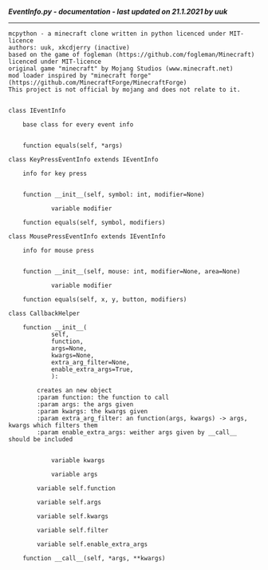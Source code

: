 ***EventInfo.py - documentation - last updated on 21.1.2021 by uuk***
___

    mcpython - a minecraft clone written in python licenced under MIT-licence
    authors: uuk, xkcdjerry (inactive)
    based on the game of fogleman (https://github.com/fogleman/Minecraft) licenced under MIT-licence
    original game "minecraft" by Mojang Studios (www.minecraft.net)
    mod loader inspired by "minecraft forge" (https://github.com/MinecraftForge/MinecraftForge)
    This project is not official by mojang and does not relate to it.


    class IEventInfo
        
        base class for every event info


        function equals(self, *args)

    class KeyPressEventInfo extends IEventInfo
        
        info for key press


        function __init__(self, symbol: int, modifier=None)

                variable modifier

        function equals(self, symbol, modifiers)

    class MousePressEventInfo extends IEventInfo
        
        info for mouse press


        function __init__(self, mouse: int, modifier=None, area=None)

                variable modifier

        function equals(self, x, y, button, modifiers)

    class CallbackHelper

        function __init__(
                self,
                function,
                args=None,
                kwargs=None,
                extra_arg_filter=None,
                enable_extra_args=True,
                ):
            
            creates an new object
            :param function: the function to call
            :param args: the args given
            :param kwargs: the kwargs given
            :param extra_arg_filter: an function(args, kwargs) -> args, kwargs which filters them
            :param enable_extra_args: weither args given by __call__ should be included


                variable kwargs

                variable args

            variable self.function

            variable self.args

            variable self.kwargs

            variable self.filter

            variable self.enable_extra_args

        function __call__(self, *args, **kwargs)